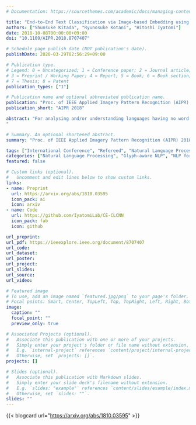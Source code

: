 ```yaml
---
# Documentation: https://sourcethemes.com/academic/docs/managing-content/

title: "End-to-End Text Classification via Image-based Embedding using Character-level Networks"
authors: ["Shunsuke Kitada", "Ryunosuke Kotani", "Hitoshi Iyatomi"]
date: 2018-10-08T00:00:00+09:00
doi: "10.1109/AIPR.2018.8707407"

# Schedule page publish date (NOT publication's date).
publishDate: 2020-03-29T02:56:29+09:00

# Publication type.
# Legend: 0 = Uncategorized; 1 = Conference paper; 2 = Journal article;
# 3 = Preprint / Working Paper; 4 = Report; 5 = Book; 6 = Book section;
# 7 = Thesis; 8 = Patent
publication_types: ["1"]

# Publication name and optional abbreviated publication name.
publication: "Proc. of IEEE Applied Imagery Pattern Recognition (AIPR) 2018 Workshop."
publication_short: "AIPR 2018"

abstract: "For analysing and/or understanding languages having no word boundaries based on morphological analysis such as Japanese, Chinese, and Thai, it is desirable to perform appropriate word segmentation before word embeddings. But it is inherently difficult in these languages. In recent years, various language models based on deep learning have made remarkable progress, and some of these methodologies utilizing character-level features have successfully avoided such a difficult problem. However, when a model is fed character-level features of the above languages, it often causes overfitting due to a large number of character types. In this paper, we propose a CE-CLCNN, character-level convolutional neural networks using a character encoder to tackle these problems. The proposed CE-CLCNN is an end-to-end learning model and has an image-based character encoder, i.e. the CE-CLCNN handles each character in the target document as an image. Through various experiments, we found and confirmed that our CE-CLCNN captured closely embedded features for visually and semantically similar characters and achieves state-of-the-art results on several open document classification tasks. In this paper we report the performance of our CE-CLCNN with the Wikipedia title estimation task and analyse the internal behaviour.
"

# Summary. An optional shortened abstract.
summary: "Proc. of IEEE Applied Imagery Pattern Recognition (AIPR) 2018 Workshop"

tags: ["International Conference", "Refereed", "Natural Language Processing", International Publication]
categories: ["Natural Language Processing", "Glyph-aware NLP", "NLP for Asian Languages"]
featured: false

# Custom links (optional).
#   Uncomment and edit lines below to show custom links.
links:
- name: Preprint
  url: https://arxiv.org/abs/1810.03595
  icon_pack: ai
  icon: arxiv
- name: Code
  url: https://github.com/IyatomiLab/CE-CLCNN
  icon_pack: fab
  icon: github

url_preprint:
url_pdf: https://ieeexplore.ieee.org/document/8707407
url_code:
url_dataset:
url_poster:
url_project:
url_slides:
url_source:
url_video:

# Featured image
# To use, add an image named `featured.jpg/png` to your page's folder. 
# Focal points: Smart, Center, TopLeft, Top, TopRight, Left, Right, BottomLeft, Bottom, BottomRight.
image:
  caption: ""
  focal_point: ""
  preview_only: true

# Associated Projects (optional).
#   Associate this publication with one or more of your projects.
#   Simply enter your project's folder or file name without extension.
#   E.g. `internal-project` references `content/project/internal-project/index.md`.
#   Otherwise, set `projects: []`.
projects: []

# Slides (optional).
#   Associate this publication with Markdown slides.
#   Simply enter your slide deck's filename without extension.
#   E.g. `slides: "example"` references `content/slides/example/index.md`.
#   Otherwise, set `slides: ""`.
slides: ""
---
```


{{< blogcard url="https://arxiv.org/abs/1810.03595" >}}
